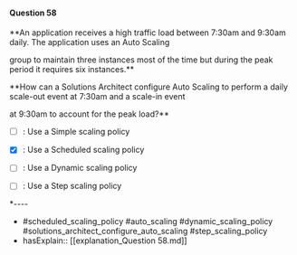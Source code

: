 #### Question  58

**An application receives a high traffic load between 7:30am and 9:30am daily. The application uses an Auto Scaling

group to maintain three instances most of the time but during the peak period it requires six instances.**

**How can a Solutions Architect configure Auto Scaling to perform a daily scale-out event at 7:30am and a scale-in event

at 9:30am to account for the peak load?**

- [ ] :  Use a Simple scaling policy

- [x] :  Use a Scheduled scaling policy

- [ ] :  Use a Dynamic scaling policy

- [ ] :  Use a Step scaling policy

*----

- #scheduled_scaling_policy #auto_scaling #dynamic_scaling_policy #solutions_architect_configure_auto_scaling #step_scaling_policy
- hasExplain:: [[explanation_Question  58.md]]

